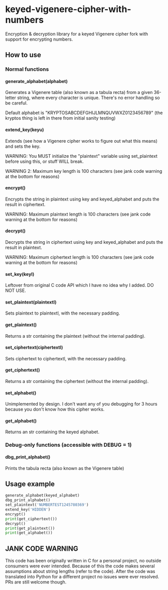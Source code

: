 # keyed-vigenere-cipher-with-numbers
Encryption &amp; decryption library for a keyed Vigenere cipher fork with support for encrypting numbers.

## How to use

### Normal functions

#### generate_alphabet(alphabet)

Generates a Vigenere table (also known as a tabula recta) from a given 36-letter string, where every character is unique. There's no error handling so be careful.

Default alphabet is "KRYPTOSABCDEFGHIJLMNQUVWXZ0123456789" (the kryptos thing is left in there from initial sanity testing)

#### extend_key(keyu)

Extends (see how a Vigenere cipher works to figure out what this means) and sets the key.

WARNING: You MUST initialize the "plaintext" variable using set_plaintext before using this, or stuff WILL break.

WARNING 2: Maximum key length is 100 characters (see jank code warning at the bottom for reasons)

#### encrypt()

Encrypts the string in plaintext using key and keyed_alphabet and puts the result in ciphertext.

WARNING: Maximum plaintext length is 100 characters (see jank code warning at the bottom for reasons)

#### decrypt()

Decrypts the string in ciphertext using key and keyed_alphabet and puts the result in plaintext.

WARNING: Maximum ciphertext length is 100 characters (see jank code warning at the bottom for reasons)

#### set_key(keyl)

Leftover from original C code API which I have no idea why I added. DO NOT USE.

#### set_plaintext(plaintextl)

Sets plaintext to plaintextl, with the necessary padding.

#### get_plaintext()

Returns a str containing the plaintext (without the internal padding).

#### set_ciphertext(ciphertextl)

Sets ciphertext to ciphertextl, with the necessary padding.

#### get_ciphertext()

Returns a str containing the ciphertext (without the internal padding).

#### set_alphabet()

Unimplemented by design. I don't want any of you debugging for 3 hours because you don't know how this cipher works.

#### get_alphabet()

Returns an str containing the keyed alphabet.

### Debug-only functions (accessible with DEBUG = 1)

#### dbg_print_alphabet()

Prints the tabula recta (also known as the Vigenere table)

## Usage example

```py
generate_alphabet(keyed_alphabet)
dbg_print_alphabet()
set_plaintext('NUMBERTEST1245780369')
extend_key('HIDDEN')
encrypt()
print(get_ciphertext())
decrypt()
print(get_plaintext())
print(get_alphabet())
```

## JANK CODE WARNING

This code has been originally written in C for a personal project, no outside consumers were ever intended. Because of this the code makes several assumptions about string lengths (refer to the code). After the code was translated into Python for a different project no issues were ever resolved. PRs are still welcome though.
